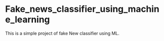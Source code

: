 # Fake_news_classifier_using_machine_learning
This is a simple project of fake New classifier using ML.
